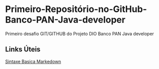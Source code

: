# Primeiro-Repositório-no-GitHub-Banco-PAN-Java-developer
Primeiro desafio  GIT/GITHUB do Projeto DIO Banco PAN Java developer

## Links Úteis 
[ Sintaxe Basica Markedown](https://www.markdownguide.org/getting-started/)

